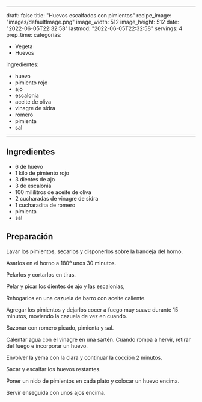 
---
draft: false
title: "Huevos escalfados con pimientos"
recipe_image: "images/defaultImage.png"
image_width: 512
image_height: 512
date: "2022-06-05T22:32:58"
lastmod: "2022-06-05T22:32:58"
servings: 4
prep_time: 
categorias:
  - Vegeta
  - Huevos

ingredientes:
  - huevo
  - pimiento rojo
  - ajo
  - escalonia
  - aceite de oliva
  - vinagre de sidra
  - romero
  - pimienta
  - sal
---

## Ingredientes
- 6  de huevo
- 1 kilo de pimiento rojo
- 3 dientes de ajo
- 3  de escalonia
- 100 mililitros de aceite de oliva
- 2 cucharadas de vinagre de sidra
- 1 cucharadita de romero
- pimienta
- sal

## Preparación
Lavar los pimientos, secarlos y disponerlos sobre la bandeja del horno.

Asarlos en el horno a 180º unos 30 minutos.

Pelarlos y cortarlos en tiras.

Pelar y picar los dientes de ajo y las escalonias,

Rehogarlos en una cazuela de barro con aceite caliente.

Agregar los pimientos y dejarlos cocer a fuego muy suave durante 15 minutos, moviendo la cazuela de vez en cuando.

Sazonar con romero picado, pimienta y sal.

Calentar agua con el vinagre en una sartén. Cuando rompa a hervir, retirar del fuego e incorporar un huevo.

Envolver la yema con la clara y continuar la cocción 2 minutos.

Sacar y escalfar los huevos restantes.

Poner un nido de pimientos en cada plato y colocar un huevo encima.

Servir enseguida con unos ajos encima.


